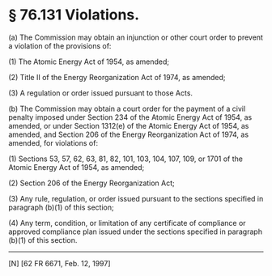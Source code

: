 # § 76.131   Violations.

(a) The Commission may obtain an injunction or other court order to prevent a violation of the provisions of:


(1) The Atomic Energy Act of 1954, as amended;


(2) Title II of the Energy Reorganization Act of 1974, as amended;


(3) A regulation or order issued pursuant to those Acts.


(b) The Commission may obtain a court order for the payment of a civil penalty imposed under Section 234 of the Atomic Energy Act of 1954, as amended, or under Section 1312(e) of the Atomic Energy Act of 1954, as amended, and Section 206 of the Energy Reorganization Act of 1974, as amended, for violations of:


(1) Sections 53, 57, 62, 63, 81, 82, 101, 103, 104, 107, 109, or 1701 of the Atomic Energy Act of 1954, as amended; 


(2) Section 206 of the Energy Reorganization Act;


(3) Any rule, regulation, or order issued pursuant to the sections specified in paragraph (b)(1) of this section;


(4) Any term, condition, or limitation of any certificate of compliance or approved compliance plan issued under the sections specified in paragraph (b)(1) of this section.



---

[N] [62 FR 6671, Feb. 12, 1997]




